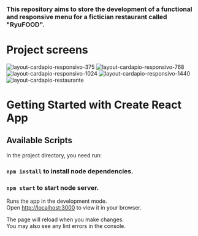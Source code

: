 ### This repository aims to store the development of a functional and responsive menu for a fictician restaurant called "RyuFOOD".

# Project screens

![layout-cardapio-responsivo-375](https://github.com/Thiagoreis9/Project-RyuFOOD/assets/61464525/adeef294-6c4d-4042-a7fa-3aa8919b3bc5)
![layout-cardapio-responsivo-768](https://github.com/Thiagoreis9/Project-RyuFOOD/assets/61464525/9d016ef6-9887-4359-9473-11586a4b86d1)
![layout-cardapio-responsivo-1024](https://github.com/Thiagoreis9/Project-RyuFOOD/assets/61464525/02215c9c-bf96-4466-acf8-215f59cbe94e)
![layout-cardapio-responsivo-1440](https://github.com/Thiagoreis9/Project-RyuFOOD/assets/61464525/b4b10768-2318-4f67-95ee-ad999a8c1a00)
![layout-cardapio-restaurante](https://github.com/Thiagoreis9/Project-RyuFOOD/assets/61464525/08421aa9-3fd6-4af5-991a-3eafc300de68)

# Getting Started with Create React App

## Available Scripts

In the project directory, you need run:

### `npm install` to install node dependencies.

### `npm start` to start node server.

Runs the app in the development mode.\
Open [http://localhost:3000](http://localhost:3000) to view it in your browser.

The page will reload when you make changes.\
You may also see any lint errors in the console.

